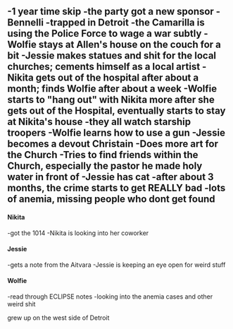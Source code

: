 -1 year time skip
-the party got a new sponsor - Bennelli
-trapped in Detroit
-the Camarilla is using the Police Force to wage a war subtly
-Wolfie stays at Allen's house on the couch for a bit
-Jessie makes statues and shit for the local churches; cements himself as a local artist
-Nikita gets out of the hospital after about a month; finds Wolfie after about a week
-Wolfie starts to "hang out" with Nikita more after she gets out of the Hospital, eventually starts to stay at Nikita's house
-they all watch starship troopers
-Wolfie learns how to use a gun
-Jessie becomes a devout Christain
-Does more art for the Church
-Tries to find friends within the Church, especially the pastor he made holy water in front of
-Jessie has cat
-after about 3 months, the crime starts to get REALLY bad
-lots of anemia, missing people who dont get found
-

#### Nikita
-got the 1014
-Nikita is looking into her coworker
#### Jessie
-gets a note from the Aitvara
-Jessie is keeping an eye open for weird stuff
#### Wolfie
-read through ECLIPSE notes
-looking into the anemia cases and other weird shit

grew up on the west side of Detroit